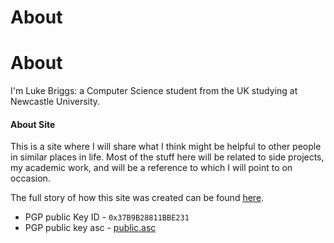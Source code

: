 # About

#  About

I'm Luke Briggs: a Computer Science student from the UK studying at Newcastle University.

#### About Site
This is a site where I will share what I think might be helpful to other people in similar
places in life. Most of the stuff here will be related to side projects, my academic work, and will
be a reference to which I will point to on occasion.

The full story of how this site was created can be found [here](/where-hugo-i-go).

- PGP public Key ID - `0x37B9B28811BBE231`
- PGP public key asc - [public.asc](/public.asc)

